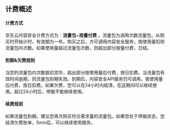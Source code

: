 ## 计费概述

#### 计费方式       

京东云内容安全计费方式为：**流量包**+**按量付费** 。流量包为调用次数流量包，从购买时开始计时，有效期为一年。购买之后，方可调用内容安全服务，按使用量扣除流量包内次数。如果使用量超过流量包次数，则超出部分按量付费，日结。

#### 到期&欠费规则

当您的流量包内次数抵扣完毕，超出部分按使用量后付费，按日扣费。当流量包有效时间逾期，则流量包到期失效。到期后，内容安全API服务仍可调用，按使用量后付费，按日扣费。如果欠费，您可以在24小时内结清，在这期间可以继续使用。超过24小时后，停服不能继续使用。

#### 续费规则

如果流量包到期，建议您再次购买符合需求量的流量包。如果您处于停服状态，您结清欠费账单，5min后，可以继续使用服务。